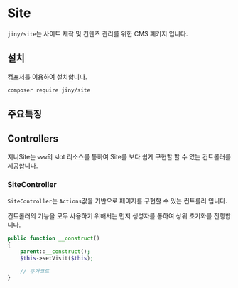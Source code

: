 # Site
`jiny/site`는 사이트 제작 및 컨덴츠 관리를 위한 CMS 페키지 입니다.

## 설치
컴포저를 이용하여 설치합니다.

```bash
composer require jiny/site
```

## 주요특징


## Controllers
지니Site는 `www`의 slot 리소스를 통하여 Site를 보다 쉽게 구현할 할 수 있는 컨트롤러를 제공합니다.

### SiteController 
`SiteController`는 `Actions`값을 기반으로 페이지를 구현할 수 있는 컨트롤러 입니다.

컨트롤러의 기능을 모두 사용하기 위해서는 먼저 생성자를 통하여 상위 초기화를 진행합니다.
```php
public function __construct()
{
    parent::__construct();
    $this->setVisit($this);

    // 추가코드
}
```
